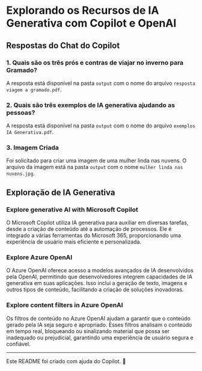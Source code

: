 # Explorando os Recursos de IA Generativa com Copilot e OpenAI

## Respostas do Chat do Copilot

### 1. Quais são os três prós e contras de viajar no inverno para Gramado?

A resposta está disponível na pasta `output` com o nome do arquivo `resposta viagem a gramado.pdf`.

### 2. Quais são três exemplos de IA generativa ajudando as pessoas?

A resposta está disponível na pasta `output` com o nome do arquivo `exemplos IA Generativa.pdf`.

### 3. Imagem Criada

Foi solicitado para criar uma imagem de uma mulher linda nas nuvens. O arquivo da imagem está na pasta `output` com o nome `mulher linda nas nuvens.jpg`.

## Exploração de IA Generativa

### Explore generative AI with Microsoft Copilot

O Microsoft Copilot utiliza IA generativa para auxiliar em diversas tarefas, desde a criação de conteúdo até a automação de processos. Ele é integrado a várias ferramentas do Microsoft 365, proporcionando uma experiência de usuário mais eficiente e personalizada.

### Explore Azure OpenAI

O Azure OpenAI oferece acesso a modelos avançados de IA desenvolvidos pela OpenAI, permitindo que desenvolvedores integrem capacidades de IA generativa em suas aplicações. Isso inclui a geração de texto, imagens e outros tipos de conteúdo, facilitando a criação de soluções inovadoras.

### Explore content filters in Azure OpenAI

Os filtros de conteúdo no Azure OpenAI ajudam a garantir que o conteúdo gerado pela IA seja seguro e apropriado. Esses filtros analisam o conteúdo em tempo real, bloqueando ou sinalizando material que possa ser inadequado ou prejudicial, garantindo uma experiência de usuário segura e confiável.

---

Este README foi criado com ajuda do Copilot. 🚀
